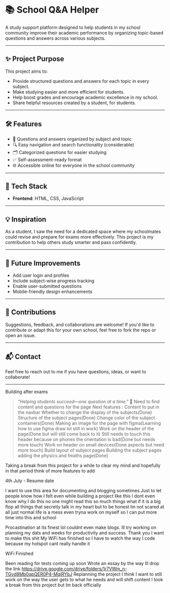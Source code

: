 

# 📚 School Q&A Helper

A study support platform designed to help students in my school community improve their academic performance by organizing topic-based questions and answers across various subjects.


---
## ✨ Project Purpose

This project aims to:
- Provide structured questions and answers for each topic in every subject.
- Make studying easier and more efficient for students.
- Help boost grades and encourage academic excellence in my school.
- Share helpful resources created by a student, for students.

---

## 🛠️ Features

- 📖 Questions and answers organized by subject and topic
- 🔍 Easy navigation and search functionality (considerable)
- 🗂️ Categorized questions for easier studying
- ✅ Self-assessment-ready format
- 🌐 Accessible online for everyone in the school community

---

## 🚀 Tech Stack

- **Frontend**: HTML, CSS, JavaScript
<!-- - **Backend**: PHP
- **Database**: MySQL
- **Hosting**: (Add your hosting or GitHub Pages if applicable) -->

---

## 💡 Inspiration

As a student, I saw the need for a dedicated space where my schoolmates could revise and prepare for exams more effectively. This project is my contribution to help others study smarter and pass confidently.

---

## 📌 Future Improvements

- Add user login and profiles
- Include subject-wise progress tracking
- Enable user-submitted questions
- Mobile-friendly design enhancements

---

## 🤝 Contributions

Suggestions, feedback, and collaborations are welcome! If you'd like to contribute or adapt this for your own school, feel free to fork the repo or open an issue.

---

## 📬 Contact

Feel free to reach out to me if you have questions, ideas, or want to collaborate!

---
Building after exams 


> _"Helping students succeed—one question at a time."_ 💙
Need to find content and questions for the page
Next features :
Content to put in the navbar
Whether to change the display of the subjects(Done)
Structure of the subject pages(Done)
Change color of the subject containers(Done)
Making an image for the page with figma(Learning how to use figma draw lol still in work)
Work on the header of the page(Done but will still come back to it)
Still needs to touch this header because on phones the orientation is bad(Done but needs more touch) 
Work on header on small devices(Done aspects but need more touch)
Build layout of subject pages
Building the subject pages 
adding the physics and fmaths page(Done)

Taking a break from this project for a while to clear my mind and hopefully in that period think of more features to add 

4th July - Resume date

I want to use this area for documenting and blogging sometimes 
Just to let people know how I felt even while building a project like this 
I dont even know why I do this no one might read this so much things  what if it is a big flop all things that secretly talk in my heart but to be honest Im not scared at all just normal life is a mess even tryna work on myself so I can put more time into this and school

Procastination at its finest lol couldnt even make blogs. Ill try working on planning  my dats and weeks for 
productivity and success. Thank you I want to make this shit
My WiFi has finished so I have to watch the way I code because my hotspot cant really handle it 

WiFi Finished

Been reading for tests coming up soon
Wrote an essay by the way Ill drop the link
https://drive.google.com/drive/folders/1r7VWm_n-TGvd8Mb0qpQER0P4-MqiRYbJ
Replanning the project
I think I want to still work on the way the user gets to what he needs and will shift content I took a break from this project but Im back officially